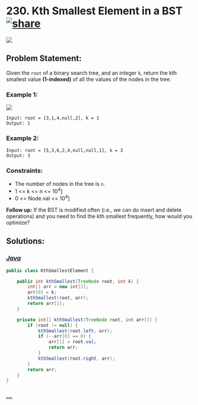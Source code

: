 # 230. Kth Smallest Element in a BST [![share]](https://leetcode.com/problems/kth-smallest-element-in-a-bst/)

![][medium]

## Problem Statement:

Given the `root` of a binary search tree, and an integer `k`, return the kth smallest value **(1-indexed)** of all the values of the nodes in the tree.

### Example 1:

![](https://assets.leetcode.com/uploads/2021/01/28/kthtree2.jpg)

```
Input: root = [3,1,4,null,2], k = 1
Output: 1
```

### Example 2:

```
Input: root = [5,3,6,2,4,null,null,1], k = 3
Output: 3
```

### Constraints:

- The number of nodes in the tree is `n`.
- 1 <= k <= n <= 10<sup>4</sup>]
- 0 <= Node.val <= 10<sup>4</sup>]

**Follow up:** If the BST is modified often (i.e., we can do insert and delete operations) and you need to find the kth smallest frequently, how would you optimize?

## Solutions:

### [_Java_](#)

```java
public class KthSmallestElement {

    public int kthSmallest(TreeNode root, int k) {
        int[] arr = new int[2];
        arr[0] = k;
        kthSmallest(root, arr);
        return arr[1];
    }

    private int[] kthSmallest(TreeNode root, int arr[]) {
        if (root != null) {
            kthSmallest(root.left, arr);
            if (--arr[0] == 0) {
                arr[1] = root.val;
                return arr;
            }
            kthSmallest(root.right, arr);
        }
        return arr;
    }
}
```

### [_..._](#)

```

```

<!----------------------------------{ link }--------------------------------->

[share]: https://img.icons8.com/external-anggara-blue-anggara-putra/20/000000/external-share-user-interface-basic-anggara-blue-anggara-putra-2.png
[medium]: https://img.shields.io/badge/Difficulty-Medium-yellow.svg
